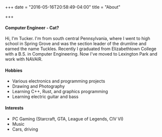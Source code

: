 +++
date = "2016-05-16T20:58:49-04:00"
title = "About"

+++

#### Computer Engineer - Cat?

Hi, I'm Tucker. I'm from south central Pennsylvania, where I went to high school in Spring Grove and was the section leader of the drumline and earned the name Tuckles. Recently I graduated from Elizabethtown College with a B.S. in Computer Engineering. Now I've moved to Lexington Park and work with NAVAIR.

#### Hobbies
* Various electronics and programming projects
* Drawing and Photography
* Learning C++, Rust, and graphics programming
* Learning electric guitar and bass

#### Interests
* PC Gaming (Starcraft, GTA, League of Legends, CIV VI)
* Music
* Cars, driving
